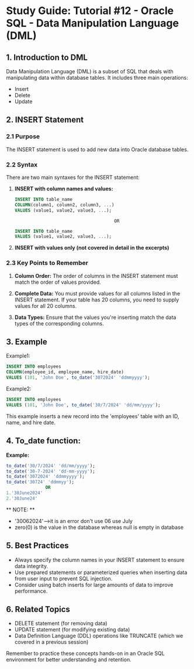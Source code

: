 # Study Guide: Tutorial #12 - Oracle SQL - Data Manipulation Language (DML)

## 1. Introduction to DML
Data Manipulation Language (DML) is a subset of SQL that deals with manipulating data within database tables. It includes three main operations:
- Insert
- Delete
- Update


## 2. INSERT Statement

### 2.1 Purpose
The INSERT statement is used to add new data into Oracle database tables. 

### 2.2 Syntax
There are two main syntaxes for the INSERT statement:

1. **INSERT with column names and values:**
   ```sql
   INSERT INTO table_name
   COLUMN(column1, column2, column3, ...)
   VALUES (value1, value2, value3, ...);
   ```
                                             OR
   ```sql
   INSERT INTO table_name
   VALUES (value1, value2, value3, ...);
   ```
   

3. **INSERT with values only (not covered in detail in the excerpts)**

### 2.3 Key Points to Remember
1. **Column Order:** The order of columns in the INSERT statement must match the order of values provided. 

2. **Complete Data:** You must provide values for all columns listed in the INSERT statement. If your table has 20 columns, you need to supply values for all 20 columns. 

3. **Data Types:** Ensure that the values you're inserting match the data types of the corresponding columns.

## 3. Example
Example1:
```sql
INSERT INTO employees
COLUMN(employee_id, employee_name, hire_date)
VALUES (101, 'John Doe', to_date('3072024' 'ddmmyyyy');
```
Example2:
```sql
INSERT INTO employees
VALUES (101, 'John Doe', to_date('30/7/2024' 'dd/mm/yyyy');
```
This example inserts a new record into the 'employees' table with an ID, name, and hire date. 

## 4. To_date function:
**Example:**
 ```sql
to_date('30/7/2024' 'dd/mm/yyyy');
to_date('30-7-2024' 'dd-mm-yyyy');
to_date('3072024' 'ddmmyyyy');
to_date('30724' 'ddmmyy');
				OR
1.'30June2024'
2.'30June24'
```

** NOTE: **
- '30062024'-->it is an error don't use 06 use July
- zero(0) is the value in the database whereas null is empty in database

## 5. Best Practices
- Always specify the column names in your INSERT statement to ensure data integrity.
- Use prepared statements or parameterized queries when inserting data from user input to prevent SQL injection.
- Consider using batch inserts for large amounts of data to improve performance.

## 6. Related Topics
- DELETE statement (for removing data)
- UPDATE statement (for modifying existing data)
- Data Definition Language (DDL) operations like TRUNCATE (which we covered in a previous session) 

Remember to practice these concepts hands-on in an Oracle SQL environment for better understanding and retention.
